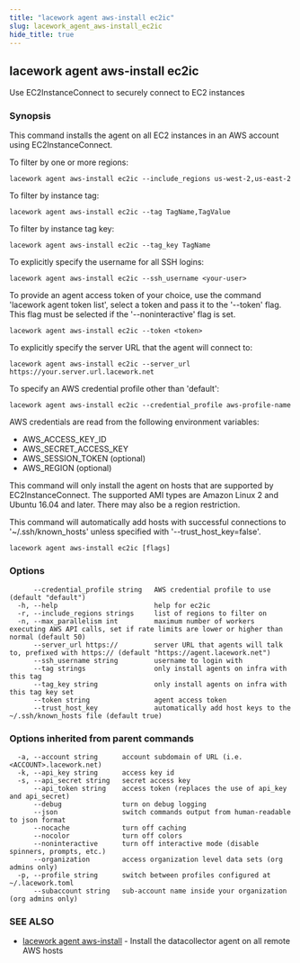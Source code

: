 ```yaml
---
title: "lacework agent aws-install ec2ic"
slug: lacework_agent_aws-install_ec2ic
hide_title: true
---
```


## lacework agent aws-install ec2ic

Use EC2InstanceConnect to securely connect to EC2 instances

### Synopsis

This command installs the agent on all EC2 instances in an AWS account using EC2InstanceConnect.

To filter by one or more regions:

    lacework agent aws-install ec2ic --include_regions us-west-2,us-east-2

To filter by instance tag:

    lacework agent aws-install ec2ic --tag TagName,TagValue

To filter by instance tag key:

    lacework agent aws-install ec2ic --tag_key TagName

To explicitly specify the username for all SSH logins:

    lacework agent aws-install ec2ic --ssh_username <your-user>

To provide an agent access token of your choice, use the command 'lacework agent token list',
select a token and pass it to the '--token' flag. This flag must be selected if the
'--noninteractive' flag is set.

    lacework agent aws-install ec2ic --token <token>

To explicitly specify the server URL that the agent will connect to:

    lacework agent aws-install ec2ic --server_url https://your.server.url.lacework.net

To specify an AWS credential profile other than 'default':

    lacework agent aws-install ec2ic --credential_profile aws-profile-name

AWS credentials are read from the following environment variables:
- AWS_ACCESS_KEY_ID
- AWS_SECRET_ACCESS_KEY
- AWS_SESSION_TOKEN (optional)
- AWS_REGION (optional)

This command will only install the agent on hosts that are supported by
EC2InstanceConnect. The supported AMI types are Amazon Linux 2 and Ubuntu
16.04 and later. There may also be a region restriction.

This command will automatically add hosts with successful connections to
'~/.ssh/known_hosts' unless specified with '--trust_host_key=false'.

```
lacework agent aws-install ec2ic [flags]
```

### Options

```
      --credential_profile string   AWS credential profile to use (default "default")
  -h, --help                        help for ec2ic
  -r, --include_regions strings     list of regions to filter on
  -n, --max_parallelism int         maximum number of workers executing AWS API calls, set if rate limits are lower or higher than normal (default 50)
      --server_url https://         server URL that agents will talk to, prefixed with https:// (default "https://agent.lacework.net")
      --ssh_username string         username to login with
      --tag strings                 only install agents on infra with this tag
      --tag_key string              only install agents on infra with this tag key set
      --token string                agent access token
      --trust_host_key              automatically add host keys to the ~/.ssh/known_hosts file (default true)
```

### Options inherited from parent commands

```
  -a, --account string      account subdomain of URL (i.e. <ACCOUNT>.lacework.net)
  -k, --api_key string      access key id
  -s, --api_secret string   secret access key
      --api_token string    access token (replaces the use of api_key and api_secret)
      --debug               turn on debug logging
      --json                switch commands output from human-readable to json format
      --nocache             turn off caching
      --nocolor             turn off colors
      --noninteractive      turn off interactive mode (disable spinners, prompts, etc.)
      --organization        access organization level data sets (org admins only)
  -p, --profile string      switch between profiles configured at ~/.lacework.toml
      --subaccount string   sub-account name inside your organization (org admins only)
```

### SEE ALSO

* [lacework agent aws-install](lacework_agent_aws-install.md)	 - Install the datacollector agent on all remote AWS hosts

